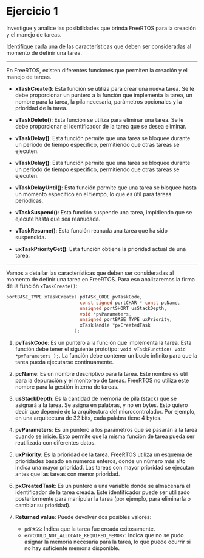 # Ejercicio 1

Investigue y analice las posibilidades que brinda FreeRTOS para la creación y el manejo
de tareas.

Identifique cada una de las características que deben ser consideradas al momento de
definir una tarea.

---

En FreeRTOS, existen diferentes funciones que permiten la creación y el manejo de tareas.

- **xTaskCreate()**: Esta función se utiliza para crear una nueva tarea. Se le debe proporcionar un puntero a la función que implementa la tarea, un nombre para la tarea, la pila necesaria, parámetros opcionales y la prioridad de la tarea.

- **vTaskDelete()**: Esta función se utiliza para eliminar una tarea. Se le debe proporcionar el identificador de la tarea que se desea eliminar.

- **vTaskDelay()**: Esta función permite que una tarea se bloquee durante un período de tiempo específico, permitiendo que otras tareas se ejecuten.

- **vTaskDelay()**: Esta función permite que una tarea se bloquee durante un período de tiempo específico, permitiendo que otras tareas se ejecuten.

- **vTaskDelayUntil()**: Esta función permite que una tarea se bloquee hasta un momento específico en el tiempo, lo que es útil para tareas periódicas.

- **vTaskSuspend()**: Esta función suspende una tarea, impidiendo que se ejecute hasta que sea reanudada.

- **vTaskResume()**: Esta función reanuda una tarea que ha sido suspendida.

- **uxTaskPriorityGet()**: Esta función obtiene la prioridad actual de una tarea.

---

Vamos a detallar las características que deben ser consideradas al momento de definir una tarea en FreeRTOS. Para eso analizaremos la firma de la función `xTaskCreate()`:

```c
portBASE_TYPE xTaskCreate( pdTASK_CODE pvTaskCode,
                           const signed portCHAR * const pcName,
                           unsigned portSHORT usStackDepth,
                           void *pvParameters,
                           unsigned portBASE_TYPE uxPriority,
                           xTaskHandle *pxCreatedTask
                         );
```

1. **pvTaskCode**: Es un puntero a la función que implementa la tarea. Esta función debe tener el siguiente prototipo: `void vTaskFunction( void *pvParameters );`. La función debe contener un bucle infinito para que la tarea pueda ejecutarse continuamente.

2. **pcName**: Es un nombre descriptivo para la tarea. Este nombre es útil para la depuración y el monitoreo de tareas. FreeRTOS no utiliza este nombre para la gestión interna de tareas.

3. **usStackDepth**: Es la cantidad de memoria de pila (stack) que se asignará a la tarea. Se asigna en palabras, y no en bytes. Esto quiero decir que depende de la arquitectura del microcontrolador. Por ejemplo, en una arquitectura de 32 bits, cada palabra tiene 4 bytes.

4. **pvParameters**: Es un puntero a los parámetros que se pasarán a la tarea cuando se inicie. Esto permite que la misma función de tarea pueda ser reutilizada con diferentes datos.

5. **uxPriority**: Es la prioridad de la tarea. FreeRTOS utiliza un esquema de prioridades basado en números enteros, donde un número más alto indica una mayor prioridad. Las tareas con mayor prioridad se ejecutan antes que las tareas con menor prioridad.

6. **pxCreatedTask**: Es un puntero a una variable donde se almacenará el identificador de la tarea creada. Este identificador puede ser utilizado posteriormente para manipular la tarea (por ejemplo, para eliminarla o cambiar su prioridad).

7. **Returned value**: Puede devolver dos posibles valores:
    - `pdPASS`: Indica que la tarea fue creada exitosamente.
    - `errCOULD_NOT_ALLOCATE_REQUIRED_MEMORY`: Indica que no se pudo asignar la memoria necesaria para la tarea, lo que puede ocurrir si no hay suficiente memoria disponible.
